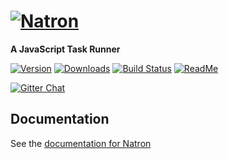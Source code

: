 # [![Natron][natron-img]][natron-url]

[natron-img]: http://static.natronjs.com/img/natronjs.svg
[natron-url]: http://natronjs.com/

**A JavaScript Task Runner**

[![Version][npm-img]][npm-url]
[![Downloads][dlm-img]][npm-url]
[![Build Status][travis-img]][travis-url]
[![ReadMe][readme-img]][readme-url]

[![Gitter Chat][gitter-img]][gitter-url]

[npm-img]: https://img.shields.io/npm/v/natron.svg
[npm-url]: https://npmjs.org/package/natron
[dlm-img]: https://img.shields.io/npm/dm/natron.svg
[travis-img]: https://travis-ci.org/natronjs/natron.svg
[travis-url]: https://travis-ci.org/natronjs/natron
[readme-img]: https://img.shields.io/badge/read-me-orange.svg
[readme-url]: https://natron.readme.io/

[gitter-img]: https://badges.gitter.im/Join%20Chat.svg
[gitter-url]: https://gitter.im/natronjs/natron

## Documentation

See the [documentation for Natron][readme-url]
